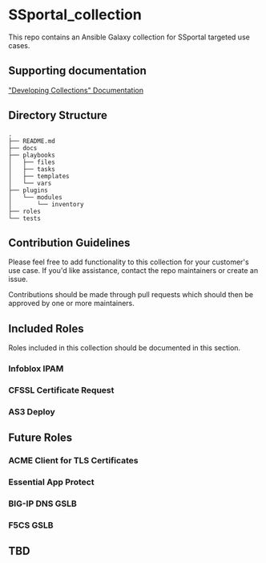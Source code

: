 # SSportal_collection
This repo contains an Ansible Galaxy collection for SSportal targeted use cases.
<MORE>

## Supporting documentation
["Developing Collections" Documentation](https://docs.ansible.com/ansible/latest/dev_guide/developing_collections.html) 

## Directory Structure
```shell
.
├── README.md
├── docs
├── playbooks
│   ├── files
│   ├── tasks
│   ├── templates
│   └── vars
├── plugins
│   └── modules
│       └── inventory
├── roles
└── tests
```

## Contribution Guidelines
Please feel free to add functionality to this collection for your customer's use case.
If you'd like assistance, contact the repo maintainers or create an issue.

Contributions should be made through pull requests which should then be approved by one or more maintainers.
<MORE>

## Included Roles
Roles included in this collection should be documented in this section.

### Infoblox IPAM

### CFSSL Certificate Request

### AS3 Deploy

## Future Roles

### ACME Client for TLS Certificates

### Essential App Protect

### BIG-IP DNS GSLB

### F5CS GSLB

## TBD


